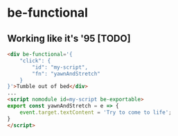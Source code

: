 # be-functional

## Working like it's '95 [TODO]

```html
<div be-functional='{
    "click": {
        "id": "my-script",
        "fn": "yawnAndStretch"
    }
}'>Tumble out of bed</div>
...
<script nomodule id=my-script be-exportable>
export const yawnAndStretch = e => {
    event.target.textContent = 'Try to come to life';
}
</script>
```

